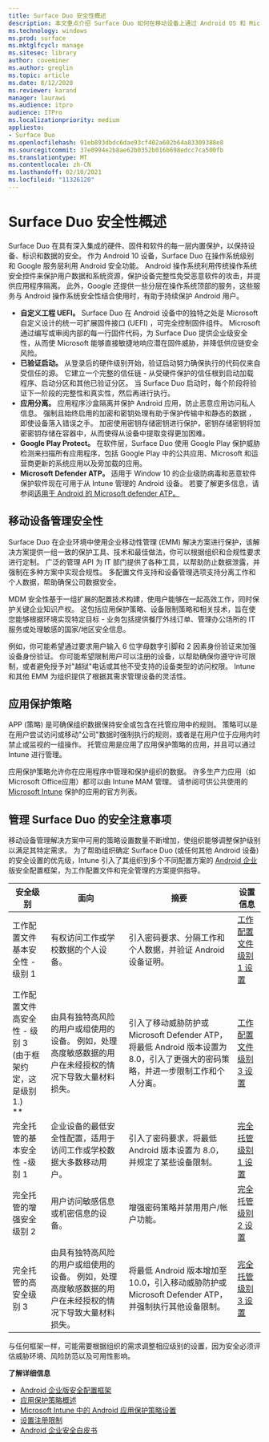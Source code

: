 ```yaml
---
title: Surface Duo 安全性概述
description: 本文重点介绍 Surface Duo 如何在移动设备上通过 Android OS 和 Microsoft 设计的 UEFI 提供企业级安全性。
ms.technology: windows
ms.prod: surface
ms.mktglfcycl: manage
ms.sitesec: library
author: coveminer
ms.author: greglin
ms.topic: article
ms.date: 8/12/2020
ms.reviewer: karand
manager: laurawi
ms.audience: itpro
audience: ITPro
ms.localizationpriority: medium
appliesto:
- Surface Duo
ms.openlocfilehash: 91eb893dbdc6dae93cf402a602b64a83309388e8
ms.sourcegitcommit: 37e0994e2b8ae62b0352b016b698edcc7ca500fb
ms.translationtype: MT
ms.contentlocale: zh-CN
ms.lasthandoff: 02/10/2021
ms.locfileid: "11326120"
---
```

# Surface Duo 安全性概述

Surface Duo 在具有深入集成的硬件、固件和软件的每一层内置保护，以保持设备、标识和数据的安全。 作为 Android 10 设备，Surface Duo 在操作系统级别和 Google 服务层利用 Android 安全功能。 Android 操作系统利用传统操作系统安全控件来保护用户数据和系统资源，保护设备完整性免受恶意软件的攻击，并提供应用程序隔离。 此外，Google 还提供一些分层在操作系统顶部的服务，这些服务与 Android 操作系统安全性结合使用时，有助于持续保护 Android 用户。

- **自定义工程 UEFI。** Surface Duo 在 Android 设备中的独特之处是 Microsoft 自定义设计的统一可扩展固件接口 (UEFI) ，可完全控制固件组件。 Microsoft 通过编写或审阅内部的每一行固件代码，为 Surface Duo 提供企业级安全性，从而使 Microsoft 能够直接敏捷地响应潜在固件威胁，并降低供应链安全风险。
- **已验证启动。** 从登录后的硬件级别开始，验证启动努力确保执行的代码仅来自受信任的源。 它建立一个完整的信任链 - 从受硬件保护的信任根到启动加载程序、启动分区和其他已验证分区。 当 Surface Duo 启动时，每个阶段将验证下一阶段的完整性和真实性，然后再进行执行。
- **应用分离。** 应用程序沙盒隔离并保护 Android 应用，防止恶意应用访问私人信息。 强制且始终启用的加密和密钥处理有助于保护传输中和静态的数据 ，即使设备落入错误之手。 加密使用密钥存储密钥进行保护，密钥存储密钥将加密密钥存储在容器中，从而使得从设备中提取变得更加困难。
- **Google Play Protect。** 在软件层，Surface Duo 使用 Google Play 保护威胁检测来扫描所有应用程序，包括 Google Play 中的公共应用、Microsoft 和运营商更新的系统应用以及旁加载的应用。
- **Microsoft Defender ATP。** 适用于 Window 10 的企业级防病毒和恶意软件保护软件现在可用于从 Intune 管理的 Android 设备。 若要了解更多信息，请参阅[适用于 Android 的 Microsoft defender ATP。](https://docs.microsoft.com/windows/security/threat-protection/microsoft-defender-atp/microsoft-defender-atp-android) 


##  <a name="mobile-device-management-security"></a>移动设备管理安全性

Surface Duo 在企业环境中使用企业移动性管理 (EMM) 解决方案进行保护，该解决方案提供一组一致的保护工具、技术和最佳做法，你可以根据组织和合规性要求进行定制。 广泛的管理 API 为 IT 部门提供了各种工具，以帮助防止数据泄露，并强制在多种方案中实现合规性。 多配置文件支持和设备管理选项支持分离工作和个人数据，帮助确保公司数据安全。

MDM 安全性基于一组扩展的配置技术构建，使用户能够在一起高效工作，同时保护关键企业知识产权。 这包括应用保护策略、设备限制策略和相关技术，旨在使您能够根据环境实现特定目标 - 业务包括提供餐厅外线订单、管理办公场所的 IT 服务或处理敏感的国家/地区安全信息。 

例如，你可能希望通过要求用户输入 6 位字母数字引脚和 2 因素身份验证来加强设备身份验证。  你可能希望限制用户可以注册的设备，以帮助确保你遵守许可限制，或者避免授予对"越狱"电话或其他不受支持的设备类型的访问权限。
Intune 和其他 EMM 为组织提供了根据其需求管理设备的灵活性。

##  <a name="app-protection-policies"></a>应用保护策略

APP (策略) 是可确保组织数据保持安全或包含在托管应用中的规则。 策略可以是在用户尝试访问或移动"公司"数据时强制执行的规则，或者是在用户位于应用内时禁止或监视的一组操作。 托管应用是应用了应用保护策略的应用，并且可以通过 Intune 进行管理。

应用保护策略允许你在应用程序中管理和保护组织的数据。 许多生产力应用（如Microsoft Office应用）都可以由 Intune MAM 管理。 请参阅可供公共使用的 [Microsoft Intune](https://docs.microsoft.com/mem/intune/apps/apps-supported-intune-apps) 保护的应用的官方列表。

##  <a name="security-considerations-for-managing-surface-duo"></a>管理 Surface Duo 的安全注意事项

移动设备管理解决方案中可用的策略设置数量不断增加，使组织能够调整保护级别以满足其特定需求。 为了帮助组织确定 Surface Duo (或任何其他 Android 设备) 的安全设置的优先级，Intune 引入了其组织到多个不同配置方案的 [Android 企业](https://docs.microsoft.com/mem/intune/enrollment/android-configuration-framework) 版安全配置框架，为工作配置文件和完全管理的方案提供指导。
 

| 安全级别                                                                                                       | 面向                                                                                                                                                                      | 摘要                                                                                                                                                                                     | 设置信息                                                                                                                                                                                                                                     |
| -------------------------------------------------------------------------------------------------------------------- | -------------------------------------------------------------------------------------------------------------------------------------------------------------------------------- | ------------------------------------------------------------------------------------------------------------------------------------------------------------------------------------------- | ------------------------------------------------------------------------------------------------------------------------------------------------------------------------------------------------------------------------------------------------- |
| 工作配置文件基本安全性 - 级别 1                                                                                | 有权访问工作或学校数据的个人设备。                                                                                                                             | 引入密码要求、分隔工作和个人数据，并验证 Android 设备证明。                                                                               | [工作配置文件级别 1 设置](https://microsoft.sharepoint.com/teams/EpsilonAdminGuide/Shared%20Documents/General/•%09https:/docs.microsoft.com/mem/intune/enrollment/android-work-profile-security-settings#work-profile-basic-security) |
| 工作配置文件高安全性 - 级别 3<br> (由于框架约定，这是级别 1.) <br> ** | 由具有独特高风险的用户或组使用的设备。 例如，处理高度敏感数据的用户在未经授权的情况下导致大量材料损失。 | 引入了移动威胁防护或 Microsoft Defender ATP，将最低 Android 版本设置为 8.0，引入了更强大的密码策略，并进一步限制工作和个人分离。 | [工作配置文件级别 3 设置](https://docs.microsoft.com/mem/intune/enrollment/android-work-profile-security-settings#work-profile-high-security)                                                                                         |
| 完全托管的基本安全性 -级别 1                                                                                | 企业设备的最低安全性配置，适用于访问工作或学校数据大多数移动用户。                                                          | 引入了密码要求，将最低 Android 版本设置为 8.0，并规定了某些设备限制。                                                                          | [完全托管级别 1 设置](https://docs.microsoft.com/mem/intune/enrollment/android-fully-managed-security-settings#fully-managed-basic-security)                                                                                     |
| 完全托管的增强安全级别 2                                                                              | 用户访问敏感信息或机密信息的设备。                                                                                                                | 增强密码策略并禁用用户/帐户功能。                                                                                                                   | [完全托管级别 2 设置](https://docs.microsoft.com/mem/intune/enrollment/android-fully-managed-security-settings#fully-managed-enhanced-security)                                                                                   |
| 完全托管的高安全级别 3                                                                                  | 由具有独特高风险的用户或组使用的设备。 例如，处理高度敏感数据的用户在未经授权的情况下导致大量材料损失。 | 将最低 Android 版本增加至 10.0，引入移动威胁防护或 Microsoft Defender ATP，并强制执行其他设备限制。                                     | [完全托管级别 3 设置](https://docs.microsoft.com/mem/intune/enrollment/android-fully-managed-security-settings#fully-managed-high-security)                                                                                      |
 
与任何框架一样，可能需要根据组织的需求调整相应级别的设置，因为安全必须评估威胁环境、风险防范以及可用性影响。
 
 
**了解详细信息**


- [Android 企业版安全配置框架](https://docs.microsoft.com/mem/intune/enrollment/android-configuration-framework)
- [应用保护策略概述](https://docs.microsoft.com/mem/intune/apps/app-protection-policy)
- [Microsoft Intune 中的 Android 应用保护策略设置](https://docs.microsoft.com/mem/intune/apps/app-protection-policy-settings-android)
- [设置注册限制](https://docs.microsoft.com/mem/intune/enrollment/enrollment-restrictions-set)
- [Android 企业安全白皮书](https://static.googleusercontent.com/media/www.android.com/en//static/2016/pdfs/enterprise/Android_Enterprise_Security_White_Paper_2019.pdf)
 